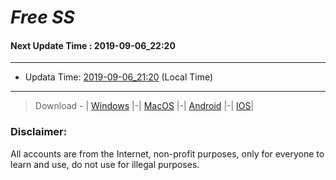 
# *Free SS*

#### Next Update Time : 2019-09-06_22:20

---
* Updata Time: [2019-09-06_21:20](https://github.com/Geek-007/free-SS/blob/master/2019-09-06_21:20_FreeSS.txt) (Local Time)
---

> Download - | [Windows](https://github.com/shadowsocks/shadowsocks-windows/releases) |-| [MacOS](https://github.com/shadowsocks/shadowsocks-iOS/releases) |-| [Android](https://github.com/shadowsocks/shadowsocks-android/releases) |-| [IOS](https://itunes.apple.com/us/)|

### Disclaimer:
All accounts are from the Internet, non-profit purposes, only for everyone to learn and use, do not use for illegal purposes.
<br>
